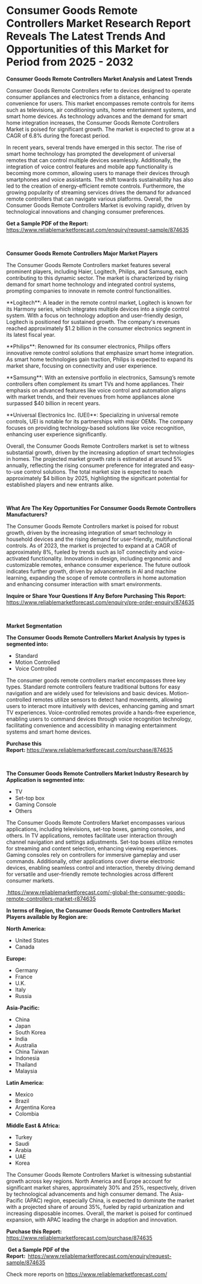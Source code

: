 <p><h1>Consumer Goods Remote Controllers Market Research Report Reveals The Latest Trends And Opportunities of this Market for Period from 2025 - 2032</h1></p><p><strong>Consumer Goods Remote Controllers Market Analysis and Latest Trends</strong></p>
<p><p>Consumer Goods Remote Controllers refer to devices designed to operate consumer appliances and electronics from a distance, enhancing convenience for users. This market encompasses remote controls for items such as televisions, air conditioning units, home entertainment systems, and smart home devices. As technology advances and the demand for smart home integration increases, the Consumer Goods Remote Controllers Market is poised for significant growth. The market is expected to grow at a CAGR of 6.8% during the forecast period.</p><p>In recent years, several trends have emerged in this sector. The rise of smart home technology has prompted the development of universal remotes that can control multiple devices seamlessly. Additionally, the integration of voice control features and mobile app functionality is becoming more common, allowing users to manage their devices through smartphones and voice assistants. The shift towards sustainability has also led to the creation of energy-efficient remote controls. Furthermore, the growing popularity of streaming services drives the demand for advanced remote controllers that can navigate various platforms. Overall, the Consumer Goods Remote Controllers Market is evolving rapidly, driven by technological innovations and changing consumer preferences.</p></p>
<p><strong>Get a Sample PDF of the Report:&nbsp;</strong> <a href="https://www.reliablemarketforecast.com/enquiry/request-sample/874635?utm_campaign=2721&utm_medium=2&utm_source=Github&utm_content=ia&utm_term=21032025&utm_id=consumer-goods-remote-controllers">https://www.reliablemarketforecast.com/enquiry/request-sample/874635</a></p>
<p>&nbsp;</p>
<p><strong>Consumer Goods Remote Controllers Major Market Players</strong></p>
<p><p>The Consumer Goods Remote Controllers market features several prominent players, including Haier, Logitech, Philips, and Samsung, each contributing to this dynamic sector. The market is characterized by rising demand for smart home technology and integrated control systems, prompting companies to innovate in remote control functionalities.</p><p>**Logitech**: A leader in the remote control market, Logitech is known for its Harmony series, which integrates multiple devices into a single control system. With a focus on technology adoption and user-friendly design, Logitech is positioned for sustained growth. The company's revenues reached approximately $1.2 billion in the consumer electronics segment in its latest fiscal year.</p><p>**Philips**: Renowned for its consumer electronics, Philips offers innovative remote control solutions that emphasize smart home integration. As smart home technologies gain traction, Philips is expected to expand its market share, focusing on connectivity and user experience.</p><p>**Samsung**: With an extensive portfolio in electronics, Samsung’s remote controllers often complement its smart TVs and home appliances. Their emphasis on advanced features like voice control and automation aligns with market trends, and their revenues from home appliances alone surpassed $40 billion in recent years.</p><p>**Universal Electronics Inc. (UEI)**: Specializing in universal remote controls, UEI is notable for its partnerships with major OEMs. The company focuses on providing technology-based solutions like voice recognition, enhancing user experience significantly.</p><p>Overall, the Consumer Goods Remote Controllers market is set to witness substantial growth, driven by the increasing adoption of smart technologies in homes. The projected market growth rate is estimated at around 5% annually, reflecting the rising consumer preference for integrated and easy-to-use control solutions. The total market size is expected to reach approximately $4 billion by 2025, highlighting the significant potential for established players and new entrants alike.</p></p>
<p>&nbsp;</p>
<p><strong>What Are The Key Opportunities For Consumer Goods Remote Controllers Manufacturers?</strong></p>
<p><p>The Consumer Goods Remote Controllers market is poised for robust growth, driven by the increasing integration of smart technology in household devices and the rising demand for user-friendly, multifunctional controls. As of 2023, the market is projected to expand at a CAGR of approximately 8%, fueled by trends such as IoT connectivity and voice-activated functionality. Innovations in design, including ergonomic and customizable remotes, enhance consumer experience. The future outlook indicates further growth, driven by advancements in AI and machine learning, expanding the scope of remote controllers in home automation and enhancing consumer interaction with smart environments.</p></p>
<p><strong>Inquire or Share Your Questions If Any Before Purchasing This Report:</strong> <a href="https://www.reliablemarketforecast.com/enquiry/pre-order-enquiry/874635?utm_campaign=2721&utm_medium=2&utm_source=Github&utm_content=ia&utm_term=21032025&utm_id=consumer-goods-remote-controllers">https://www.reliablemarketforecast.com/enquiry/pre-order-enquiry/874635</a></p>
<p>&nbsp;</p>
<p><strong>Market Segmentation</strong></p>
<p><strong>The Consumer Goods Remote Controllers Market Analysis by types is segmented into:</strong></p>
<p><ul><li>Standard</li><li>Motion Controlled</li><li>Voice Controlled</li></ul></p>
<p><p>The consumer goods remote controllers market encompasses three key types. Standard remote controllers feature traditional buttons for easy navigation and are widely used for televisions and basic devices. Motion-controlled remotes utilize sensors to detect hand movements, allowing users to interact more intuitively with devices, enhancing gaming and smart TV experiences. Voice-controlled remotes provide a hands-free experience, enabling users to command devices through voice recognition technology, facilitating convenience and accessibility in managing entertainment systems and smart home devices.</p></p>
<p><strong>Purchase this Report:&nbsp;</strong><a href="https://www.reliablemarketforecast.com/purchase/874635?utm_campaign=2721&utm_medium=2&utm_source=Github&utm_content=ia&utm_term=21032025&utm_id=consumer-goods-remote-controllers">https://www.reliablemarketforecast.com/purchase/874635</a></p>
<p>&nbsp;</p>
<p><strong>The Consumer Goods Remote Controllers Market Industry Research by Application is segmented into:</strong></p>
<p><ul><li>TV</li><li>Set-top box</li><li>Gaming Console</li><li>Others</li></ul></p>
<p><p>The Consumer Goods Remote Controllers Market encompasses various applications, including televisions, set-top boxes, gaming consoles, and others. In TV applications, remotes facilitate user interaction through channel navigation and settings adjustments. Set-top boxes utilize remotes for streaming and content selection, enhancing viewing experiences. Gaming consoles rely on controllers for immersive gameplay and user commands. Additionally, other applications cover diverse electronic devices, enabling seamless control and interaction, thereby driving demand for versatile and user-friendly remote technologies across different consumer markets.</p></p>
<p><a href="https://www.reliablemarketforecast.com/-global-the-consumer-goods-remote-controllers-market-r874635?utm_campaign=2721&utm_medium=2&utm_source=Github&utm_content=ia&utm_term=21032025&utm_id=consumer-goods-remote-controllers">&nbsp;https://www.reliablemarketforecast.com/-global-the-consumer-goods-remote-controllers-market-r874635</a></p>
<p><strong>In terms of Region, the Consumer Goods Remote Controllers Market Players available by Region are:</strong></p>
<p>
    <p> <strong> North America: </strong>
        <ul>
            <li>United States</li>
            <li>Canada</li>
        </ul>
        </p> 
    <p> <strong> Europe: </strong>
        <ul>
            <li>Germany</li>
            <li>France</li>
            <li>U.K.</li>
            <li>Italy</li>
            <li>Russia</li>
        </ul>
        </p> 
    <p> <strong> Asia-Pacific: </strong>
        <ul>
            <li>China</li>
            <li>Japan</li>
            <li>South Korea</li>
            <li>India</li>
            <li>Australia</li>
            <li>China Taiwan</li>
            <li>Indonesia</li>
            <li>Thailand</li>
            <li>Malaysia</li>
        </ul>
        </p> 
    <p> <strong> Latin America: </strong>
        <ul>
            <li>Mexico</li>
            <li>Brazil</li>
            <li>Argentina Korea</li>
            <li>Colombia</li>
        </ul>
        </p> 
    <p> <strong> Middle East & Africa: </strong>
        <ul>
            <li>Turkey</li>
            <li>Saudi</li>
            <li>Arabia</li>
            <li>UAE</li>
            <li>Korea</li>
        </ul>
    </p>
    </p>
<p><p>The Consumer Goods Remote Controllers Market is witnessing substantial growth across key regions. North America and Europe account for significant market shares, approximately 30% and 25%, respectively, driven by technological advancements and high consumer demand. The Asia-Pacific (APAC) region, especially China, is expected to dominate the market with a projected share of around 35%, fueled by rapid urbanization and increasing disposable incomes. Overall, the market is poised for continued expansion, with APAC leading the charge in adoption and innovation.</p></p>
<p><strong>Purchase this Report: </strong><a href="https://www.reliablemarketforecast.com/purchase/874635?utm_campaign=2721&utm_medium=2&utm_source=Github&utm_content=ia&utm_term=21032025&utm_id=consumer-goods-remote-controllers">https://www.reliablemarketforecast.com/purchase/874635</a></p>
<p>&nbsp;<strong>Get a Sample PDF of the Report:&nbsp;&nbsp;</strong><a href="https://www.reliablemarketforecast.com/enquiry/request-sample/874635?utm_campaign=2721&utm_medium=2&utm_source=Github&utm_content=ia&utm_term=21032025&utm_id=consumer-goods-remote-controllers">https://www.reliablemarketforecast.com/enquiry/request-sample/874635</a></p>
<p><strong></strong></p>
<p>Check more reports on <a href="https://www.reliablemarketforecast.com/?utm_campaign=2721&utm_medium=2&utm_source=Github&utm_content=ia&utm_term=21032025&utm_id=consumer-goods-remote-controllers">https://www.reliablemarketforecast.com/</a></p>